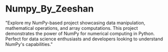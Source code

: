 # Numpy_By_Zeeshan
"Explore my NumPy-based project showcasing data manipulation, mathematical operations, and array computations. This project demonstrates the power of NumPy for numerical computing in Python. Perfect for data science enthusiasts and developers looking to understand NumPy's capabilities."

